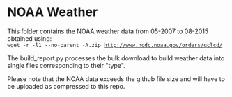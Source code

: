 # NOAA Weather  
This folder contains the NOAA weather data from 05-2007 to 08-2015 obtained using:  
<code>wget -r -l1 --no-parent -A.zip http://www.ncdc.noaa.gov/orders/qclcd/</code>  

The build_report.py processes the bulk download to build weather data into single files corresponding to their "type".

Please note that the NOAA data exceeds the github file size and will have to be uploaded as compressed to this repo.
